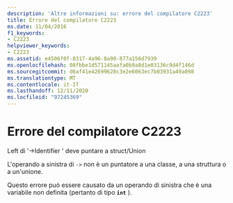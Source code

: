 ```yaml
---
description: 'Altre informazioni su: errore del compilatore C2223'
title: Errore del compilatore C2223
ms.date: 11/04/2016
f1_keywords:
- C2223
helpviewer_keywords:
- C2223
ms.assetid: e4506f0f-0317-4a96-8a90-877a156d7939
ms.openlocfilehash: 08fbbe1d571145aafa0b9a8d1e03136c9d4f146d
ms.sourcegitcommit: d6af41e42699628c3e2e6063ec7b03931a49a098
ms.translationtype: MT
ms.contentlocale: it-IT
ms.lasthandoff: 12/11/2020
ms.locfileid: "97245369"
---
```

# <a name="compiler-error-c2223"></a>Errore del compilatore C2223

Left di '->Identifier ' deve puntare a struct/Union

L'operando a sinistra di `->` non è un puntatore a una classe, a una struttura o a un'unione.

Questo errore può essere causato da un operando di sinistra che è una variabile non definita (pertanto di tipo **`int`** ).
